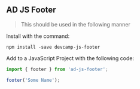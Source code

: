 ## AD JS Footer

> This should be used in the following manner

Install with the command:

```
npm install -save devcamp-js-footer
```

Add to a JavaScript Project with the following code:

```javascript
import { footer } from 'ad-js-footer';

footer('Some Name');
```
